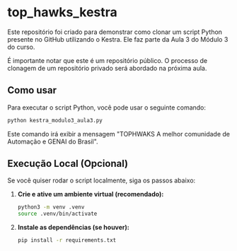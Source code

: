 # top_hawks_kestra

Este repositório foi criado para demonstrar como clonar um script Python presente no GitHub utilizando o Kestra. Ele faz parte da Aula 3 do Módulo 3 do curso.

É importante notar que este é um repositório público. O processo de clonagem de um repositório privado será abordado na próxima aula.

## Como usar

Para executar o script Python, você pode usar o seguinte comando:

```bash
python kestra_modulo3_aula3.py
```

Este comando irá exibir a mensagem "TOPHWAKS A melhor comunidade de Automação e GENAI do Brasil".

## Execução Local (Opcional)

Se você quiser rodar o script localmente, siga os passos abaixo:

1.  **Crie e ative um ambiente virtual (recomendado):**

    ```bash
    python3 -m venv .venv
    source .venv/bin/activate
    ```

2.  **Instale as dependências (se houver):**

    ```bash
    pip install -r requirements.txt
    ```
